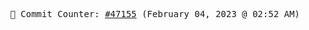 <p align="center">
    <samp>
        📮 Commit Counter: <a href="https://github.com/Javascript-void0/Javascript-void0/commits/main">#47155</a> (February 04, 2023 @ 02:52 AM)
    </samp>
</p>